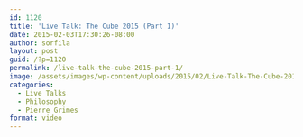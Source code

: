 ```yaml
---
id: 1120
title: 'Live Talk: The Cube 2015 (Part 1)'
date: 2015-02-03T17:30:26-08:00
author: sorfila
layout: post
guid: /?p=1120
permalink: /live-talk-the-cube-2015-part-1/
image: /assets/images/wp-content/uploads/2015/02/Live-Talk-The-Cube-2015-Part-1-825x510.jpg
categories:
  - Live Talks
  - Philosophy
  - Pierre Grimes
format: video
---
```


